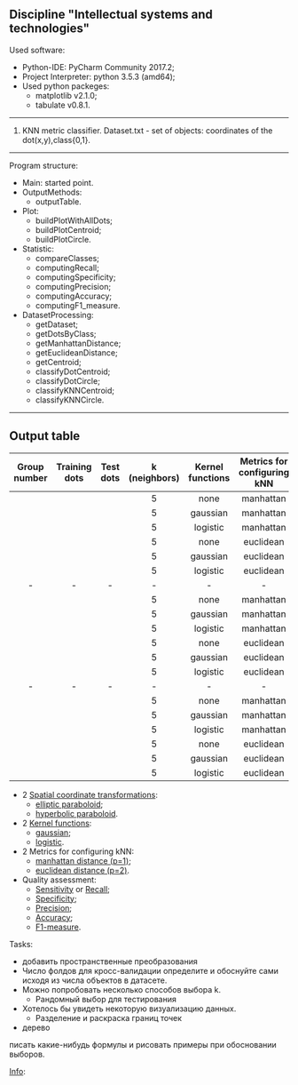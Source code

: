 Discipline "Intellectual systems and technologies"
---------------------------------------------------
Used software:
- Python-IDE: PyCharm Community 2017.2;
- Project Interpreter: python 3.5.3 (amd64);
- Used python packeges:
	- matplotlib v2.1.0;
	- tabulate v0.8.1.
--------------------------------------------------- 
1. KNN metric classifier.
  Dataset.txt - set of objects: coordinates of the dot(x,y),class{0,1}.
  ---
Program structure:
- Main: started point.
- OutputMethods:
	- outputTable.
- Plot:
	- buildPlotWithAllDots;
	- buildPlotCentroid;
	- buildPlotCircle.
- Statistic:
	- compareClasses;
	- computingRecall;
	- computingSpecificity;
	- computingPrecision;
	- computingAccuracy;
	- computingF1_measure.
- DatasetProcessing:
	- getDataset;
	- getDotsByClass;
	- getManhattanDistance;
	- getEuclideanDistance;
	- getCentroid;
	- classifyDotCentroid;
	- classifyDotCircle;
	- classifyKNNCentroid;
	- classifyKNNCircle.
 ---
Output table
 ---
| Group number | Training dots | Test dots | k (neighbors) | Kernel functions | Metrics for configuring kNN | Spatial coordinate transformations | F1-measure | Recall | Specificity | Precision | Accuracy |
|:---:|:---:|:---:|:---:|:---:|:---:|:---:|:---:|:---:|:---:|:---:|:---:|
| | | |5| none | manhattan | none | | | | | |
| | | |5| gaussian | manhattan | none | | | | | |
| | | |5| logistic | manhattan | none | | | | | |
| | | |5| none | euclidean | none | | | | | |
| | | |5| gaussian | euclidean | none | | | | | |
| | | |5| logistic | euclidean | none | | | | | |
|-|-|-|-|-|-|-|-|-|-|-|-|
| | | |5| none | manhattan | elliptic | | | | | |
| | | |5| gaussian | manhattan | elliptic | | | | | |
| | | |5| logistic | manhattan | elliptic | | | | | |
| | | |5| none | euclidean | elliptic | | | | | |
| | | |5| gaussian | euclidean | elliptic | | | | | |
| | | |5| logistic | euclidean | elliptic | | | | | |
|-|-|-|-|-|-|-|-|-|-|-|-|
| | | |5| none | manhattan | hyperbolic | | | | | |
| | | |5| gaussian | manhattan | hyperbolic | | | | | |
| | | |5| logistic | manhattan | hyperbolic | | | | | |
| | | |5| none | euclidean | hyperbolic | | | | | |
| | | |5| gaussian | euclidean | hyperbolic | | | | | |
| | | |5| logistic | euclidean | hyperbolic | | | | | |

- 2 [Spatial coordinate transformations](https://en.wikipedia.org/wiki/Paraboloid):
	- [elliptic paraboloid](https://en.wikipedia.org/wiki/Paraboloid#Elliptic_paraboloid);
	- [hyperbolic paraboloid](https://en.wikipedia.org/wiki/Paraboloid#Hyperbolic_paraboloid).
- 2 [Kernel functions](https://en.wikipedia.org/wiki/Kernel_(statistics)):
	- [gaussian](https://en.wikipedia.org/wiki/Normal_distribution);
	- [logistic](https://en.wikipedia.org/wiki/Logistic_distribution).
- 2 Metrics for configuring kNN:
	- [manhattan distance (p=1)](https://en.wikipedia.org/wiki/Taxicab_geometry);
	- [euclidean distance (p=2)](https://en.wikipedia.org/wiki/Euclidean_distance).
- Quality assessment:
	- [Sensitivity](https://en.wikipedia.org/wiki/Sensitivity_and_specificity#Sensitivity) or [Recall](https://en.wikipedia.org/wiki/Precision_and_recall#Recall);
	- [Specificity](https://en.wikipedia.org/wiki/Sensitivity_and_specificity#Specificity);
	- [Precision](https://en.wikipedia.org/wiki/Precision_and_recall#Precision);
	- [Accuracy](https://en.wikipedia.org/wiki/Accuracy_and_precision);
	- [F1-measure](https://en.wikipedia.org/wiki/F1_score).


Tasks:
- добавить пространственные преобразования
- Число фолдов для кросс-валидации определите и обоснуйте сами исходя из числа объектов в датасете.
- Можно попробовать несколько способов выбора k.
	- Рандомный выбор для тестирования
- Хотелось бы увидеть некоторую визуализацию данных.
	- Разделение и раскраска границ точек
- дерево

писать какие-нибудь формулы и рисовать примеры при обосновании выборов.

[Info](https://github.com/flyingleafe/ML-Course-ITMO/blob/master/Homework.org):

